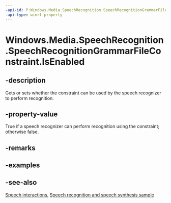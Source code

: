 ```yaml
---
-api-id: P:Windows.Media.SpeechRecognition.SpeechRecognitionGrammarFileConstraint.IsEnabled
-api-type: winrt property
---
```


<!-- Property syntax
public bool IsEnabled { get;  set; }
-->

# Windows.Media.SpeechRecognition.SpeechRecognitionGrammarFileConstraint.IsEnabled

## -description
Gets or sets whether the constraint can be used by the speech recognizer to perform recognition.

## -property-value
True if a speech recognizer can perform recognition using the constraint; otherwise false.

## -remarks

## -examples

## -see-also
[Speech interactions](https://docs.microsoft.com/windows/uwp/input-and-devices/speech-interactions), [Speech recognition and speech synthesis sample](https://github.com/Microsoft/Windows-universal-samples/tree/master/Samples/SpeechRecognitionAndSynthesis)
